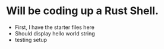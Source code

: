 # Will be coding up a Rust Shell.

- First, I have the starter files here
- Should display hello world string
- testing setup
